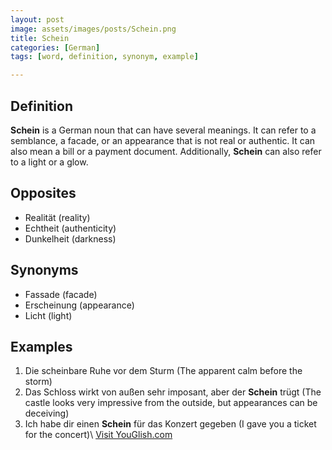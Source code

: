 ```yaml
---
layout: post
image: assets/images/posts/Schein.png
title: Schein
categories: [German]
tags: [word, definition, synonym, example]

---
```


## Definition

**Schein** is a German noun that can have several meanings. It can refer to a semblance, a facade, or an appearance that is not real or authentic. It can also mean a bill or a payment document. Additionally, **Schein** can also refer to a light or a glow.

## Opposites

- Realität (reality)
- Echtheit (authenticity)
- Dunkelheit (darkness)

## Synonyms

- Fassade (facade)
- Erscheinung (appearance)
- Licht (light)

## Examples

1. Die scheinbare Ruhe vor dem Sturm (The apparent calm before the storm)
2. Das Schloss wirkt von außen sehr imposant, aber der **Schein** trügt (The castle looks very impressive from the outside, but appearances can be deceiving)
3. Ich habe dir einen **Schein** für das Konzert gegeben (I gave you a ticket for the concert)\ <a id="yg-widget-0" class="youglish-widget" data-query="Schein" data-lang="german" data-components="8412" data-auto-start="0" data-bkg-color="theme_light" data-title="How%20to%20pronounce%20Schein%20in%20German"  rel="nofollow" href="https://youglish.com">Visit YouGlish.com</a><script async src="https://youglish.com/public/emb/widget.js" charset="utf-8"></script>